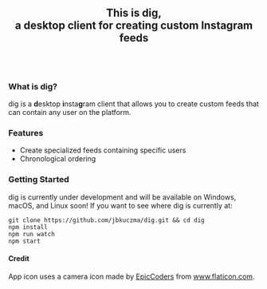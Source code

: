 <p align="center">
  <!--<img src="">-->
  <h2 align="center"> This is dig, <br> a desktop client for creating custom Instagram feeds  </h2>
  <br>
  <br>
</p>

### What is dig?
dig is a **d**esktop **i**nsta**g**ram client that allows you to create custom feeds that can contain any user on the platform. 

### Features 
  - Create specialized feeds containing specific users
  - Chronological ordering

### Getting Started
dig is currently under development and will be available on Windows, macOS, and Linux soon! If you want to see where dig is currently at:
    
    git clone https://github.com/jbkuczma/dig.git && cd dig
    npm install
    npm run watch
    npm start

#### Credit
App icon uses a camera icon made by <a href="http://www.flaticon.com/authors/epiccoders" title="EpicCoders">EpicCoders</a> from www.flaticon.com.
